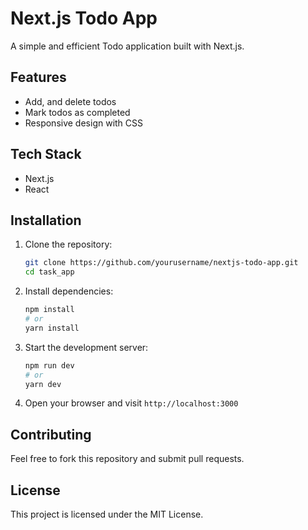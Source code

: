 # Next.js Todo App

A simple and efficient Todo application built with Next.js.

## Features
- Add, and delete todos
- Mark todos as completed
- Responsive design with CSS

## Tech Stack
- Next.js
- React

## Installation

1. Clone the repository:
   ```sh
   git clone https://github.com/yourusername/nextjs-todo-app.git
   cd task_app
   ```

2. Install dependencies:
   ```sh
   npm install
   # or
   yarn install
   ```

3. Start the development server:
   ```sh
   npm run dev
   # or
   yarn dev
   ```

4. Open your browser and visit `http://localhost:3000`

## Contributing

Feel free to fork this repository and submit pull requests.

## License

This project is licensed under the MIT License.

